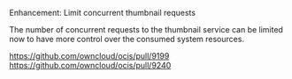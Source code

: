 Enhancement: Limit concurrent thumbnail requests

The number of concurrent requests to the thumbnail service can be limited now
to have more control over the consumed system resources.

https://github.com/owncloud/ocis/pull/9199
https://github.com/owncloud/ocis/pull/9240
